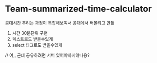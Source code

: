 # Team-summarized-time-calculator
공대시간 추리는 과정이 복잡해보여서 공대에서 써볼려고 만듦


1. 시간 30분단위 구현
2. 텍스트로도 받을수있게
3. select 태그로도 받을수있게


// 어,, 근데 공유하려면 서버 있어야하지않나용? 
